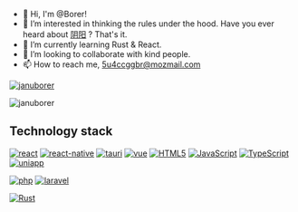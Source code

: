 - 👋 Hi, I'm @Borer!
- 👀 I’m interested in thinking the rules under the hood. Have you ever heard about [阴阳](https://en.wikipedia.org/wiki/Yin_and_yang) ? That's it.
- 🌱 I’m currently learning Rust & React.
- 💞️ I’m looking to collaborate with kind people.
- 📫 How to reach me, 5u4ccggbr@mozmail.com

[![januborer](https://github-readme-stats.vercel.app/api?username=januborer)](https://github.com/anuraghazra/github-readme-stats)

![januborer](https://github-readme-stats.vercel.app/api/top-langs?username=januborer&show_icons=true&count_private=true&theme=gotham)

## Technology stack
[![react](https://img.shields.io/badge/frontend-react-%2337adff)](https://reactjs.org/)
[![react-native](https://img.shields.io/badge/frontend-react--native-%2337adff)](https://reactnative.dev/)
[![tauri](https://img.shields.io/badge/frontend-tauri-%2337adff)](https://tauri.app/)
[![vue](https://img.shields.io/badge/frontend-vue-%2337adff)](https://vuejs.org/)
[![HTML5](https://img.shields.io/badge/frontend-HTML5-%2337adff)](https://html.com/html5/)
[![JavaScript](https://img.shields.io/badge/frontend-JavaScript-%2337adff)](https://www.javascript.com/)
[![TypeScript](https://img.shields.io/badge/frontend-TypeScript-%2337adff)](https://www.typescriptlang.org/)
[![uniapp](https://img.shields.io/badge/frontend-uniapp-%2337adff)](https://uniapp.dcloud.io/)


[![php](https://img.shields.io/badge/backend-php-%2337adff)](https://php.net)
[![laravel](https://img.shields.io/badge/backend-laravel-%2337adff)](https://laravel.com)


[![Rust](https://img.shields.io/badge/CS-Rust-red)](https://www.rust-lang.org)
